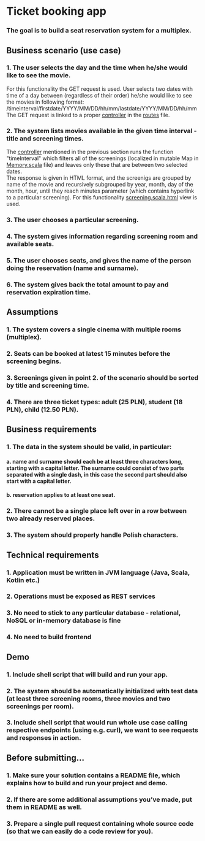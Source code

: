 # Ticket booking app
### The goal is to build a seat reservation system for a multiplex.
## Business scenario (use case)
### 1. The user selects the day and the time when he/she would like to see the movie.
For this functionality the GET request is used. User selects two dates with time of a day between (regardless of their order) he/she would like to see the movies in following format:\
/timeinterval/firstdate/YYYY/MM/DD/hh/mm/lastdate/YYYY/MM/DD/hh/mm\
The GET request is linked to a proper [controller](/app/controllers/HomeController.scala) in the [routes](/conf/routes) file.
### 2. The system lists movies available in the given time interval - title and screening times.
The [controller](/app/controllers/HomeController.scala) mentioned in the previous section runs the function "timeInterval" which filters all of the screenings (localized in mutable Map in [Memory.scala](/app/memory/Memory.scala) file) and leaves only these that are between two selected dates.\
The response is given in HTML format, and the screenigs are grouped by name of the movie and recursively subgrouped by year, month, day of the month, hour, until they reach minutes parameter (which contains hyperlink to a particular screening). For this functionality [screening.scala.html](/app/views/screenings.scala.html) view is used.
### 3. The user chooses a particular screening.
### 4. The system gives information regarding screening room and available seats.
### 5. The user chooses seats, and gives the name of the person doing the reservation (name and surname).
### 6. The system gives back the total amount to pay and reservation expiration time.
## Assumptions
### 1. The system covers a single cinema with multiple rooms (multiplex).
### 2. Seats can be booked at latest 15 minutes before the screening begins.
### 3. Screenings given in point 2. of the scenario should be sorted by title and screening time.
### 4. There are three ticket types: adult (25 PLN), student (18 PLN), child (12.50 PLN).
## Business requirements
### 1. The data in the system should be valid, in particular:
#### a. name and surname should each be at least three characters long, starting with a capital letter. The surname could consist of two parts separated with a single dash, in this case the second part should also start with a capital letter.
#### b. reservation applies to at least one seat.
### 2. There cannot be a single place left over in a row between two already reserved places.
### 3. The system should properly handle Polish characters.
## Technical requirements
### 1. Application must be written in JVM language (Java, Scala, Kotlin etc.)
### 2. Operations must be exposed as REST services
### 3. No need to stick to any particular database - relational, NoSQL or in-memory database is fine
### 4. No need to build frontend
## Demo
### 1. Include shell script that will build and run your app.
### 2. The system should be automatically initialized with test data (at least three screening rooms, three movies and two screenings per room).
### 3. Include shell script that would run whole use case calling respective endpoints (using e.g. curl), we want to see requests and responses in action.
## Before submitting…
### 1. Make sure your solution contains a README file, which explains how to build and run your project and demo.
### 2. If there are some additional assumptions you’ve made, put them in README as well.
### 3. Prepare a single pull request containing whole source code (so that we can easily do a code review for you).
